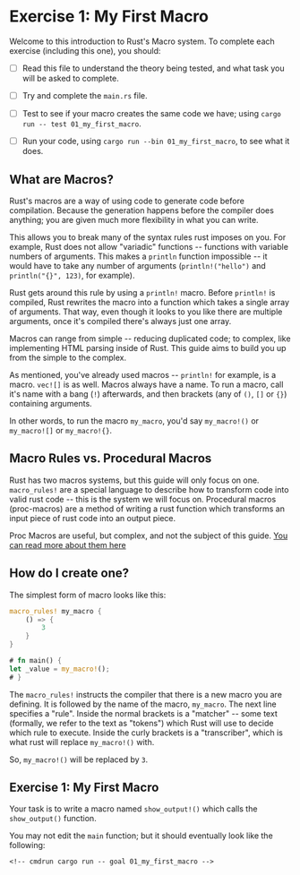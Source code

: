 # Exercise 1: My First Macro

Welcome to this introduction to Rust's Macro system.
To complete each exercise (including this one), you should:

* [ ] Read this file to understand the theory being tested, and what
      task you will be asked to complete.
* [ ] Try and complete the `main.rs` file.
* [ ] Test to see if your macro creates the same code we have; using
      `cargo run -- test 01_my_first_macro`.
* [ ] Run your code, using `cargo run --bin 01_my_first_macro`, to see what it does.


## What are Macros?

Rust's macros are a way of using code to generate code before compilation.
Because the generation happens before the compiler does anything; you are given
much more flexibility in what you can write.

This allows you to break many of the syntax rules rust imposes on you. For
example, Rust does not allow "variadic" functions -- functions with variable
numbers of arguments. This makes a `println` function impossible -- it would
have to take any number of arguments (`println!("hello")` and `println("{}",
123)`, for example).

Rust gets around this rule by using a `println!` macro. Before `println!` is
compiled, Rust rewrites the macro into a function which takes a single array of
arguments. That way, even though it looks to you like there are multiple
arguments, once it's compiled there's always just one array.

Macros can range from simple -- reducing duplicated code; to complex,
like implementing HTML parsing inside of Rust. This guide aims to build you up
from the simple to the complex.

As mentioned, you've already used macros -- `println!` for example, is a macro.
`vec![]` is as well. Macros always have a name. To run a macro, call it's name
with a bang (`!`) afterwards, and then brackets (any of `()`, `[]` or `{}`)
containing arguments.

In other words, to run the macro `my_macro`, you'd say `my_macro!()` or
`my_macro![]` or `my_macro!{}`.

## Macro Rules vs. Procedural Macros

Rust has two macros systems, but this guide will only focus on one.
`macro_rules!` are a special language to describe how to transform
code into valid rust code -- this is the system we will focus on.
Procedural macros (proc-macros) are a method of writing a rust function
which transforms an input piece of rust code into an output piece.

Proc Macros are useful, but complex, and not the subject of this guide.
[You can read more about them here](https://doc.rust-lang.org/reference/procedural-macros.html)

## How do I create one?

The simplest form of macro looks like this:

```rust
macro_rules! my_macro {
    () => {
        3
    }
}

# fn main() {
let _value = my_macro!();
# }
```

The `macro_rules!` instructs the compiler that there is a new macro you are
defining. It is followed by the name of the macro, `my_macro`. The next line
specifies a "rule". Inside the normal brackets is a "matcher" -- some text
(formally, we refer to the text as "tokens") which Rust will use to decide
which rule to execute. Inside the curly brackets is a "transcriber", which is
what rust will replace `my_macro!()` with.

So, `my_macro!()` will be replaced by `3`.


## Exercise 1: My First Macro

Your task is to write a macro named `show_output!()` which calls the
`show_output()` function.

You may not edit the `main` function; but it should eventually look like the
following:

<!-- If you can see this text, it means you're not looking at the book.   -->
<!-- Run the cargo command below (without `cmdrun`) to see the real code. -->
```rust,ignore
<!-- cmdrun cargo run -- goal 01_my_first_macro -->
```

